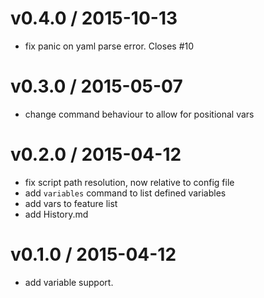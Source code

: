 
v0.4.0 / 2015-10-13
===================

  * fix panic on yaml parse error. Closes #10

v0.3.0 / 2015-05-07
===================

  * change command behaviour to allow for positional vars

v0.2.0 / 2015-04-12
===================

  * fix script path resolution, now relative to config file
  * add `variables` command to list defined variables
  * add vars to feature list
  * add History.md

v0.1.0 / 2015-04-12
===================

  * add variable support.
